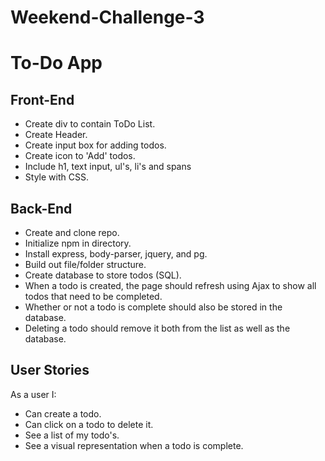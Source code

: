 # Weekend-Challenge-3
# To-Do App

## Front-End
- Create div to contain ToDo List.
- Create Header.
- Create input box for adding todos.
- Create icon to 'Add' todos.
- Include h1, text input, ul's, li's and spans
- Style with CSS.

## Back-End
-  Create and clone repo.
-  Initialize npm in directory.
-  Install express, body-parser, jquery, and pg.
-  Build out file/folder structure.
-  Create database to store todos (SQL).
-  When a todo is created, the page should refresh using  Ajax to show all todos that need to be completed.
-  Whether or not a todo is complete should also be stored in the database.
-  Deleting a todo should remove it both from the list as well as the database.


## User Stories
As a user I:
-  Can create a todo.
-  Can click on a todo to delete it.
-  See a list of my todo's.
-  See a visual representation when a todo is complete.
